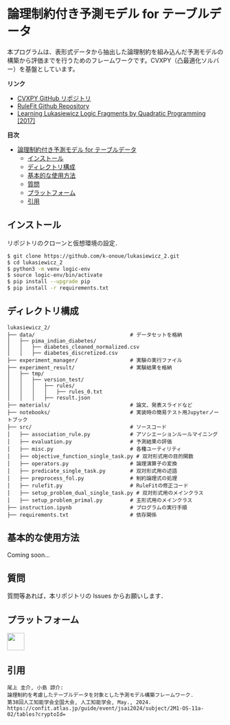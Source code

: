 # 論理制約付き予測モデル for テーブルデータ

本プログラムは、表形式データから抽出した論理制約を組み込んだ予測モデルの構築から評価までを行うためのフレームワークです。CVXPY（凸最適化ソルバー）を基盤としています。

__リンク__

- [CVXPY GitHub リポジトリ](https://github.com/cvxpy/cvxpy)
- [RuleFit Github Repository](https://github.com/christophM/rulefit)
- [Learning Lukasiewicz Logic Fragments by Quadratic Programming [2017]](http://ecmlpkdd2017.ijs.si/papers/paperID223.pdf)

__目次__
- [論理制約付き予測モデル for テーブルデータ](#論理制約付き予測モデル-for-テーブルデータ)
  - [インストール](#インストール)
  - [ディレクトリ構成](#ディレクトリ構成)
  - [基本的な使用方法](#基本的な使用方法)
  - [質問](#質問)
  - [プラットフォーム](#プラットフォーム)
  - [引用](#引用)


## インストール

リポジトリのクローンと仮想環境の設定．

```sh
$ git clone https://github.com/k-onoue/lukasiewicz_2.git
$ cd lukasiewicz_2
$ python3 -m venv logic-env
$ source logic-env/bin/activate
$ pip install --upgrade pip
$ pip install -r requirements.txt
```


## ディレクトリ構成

```
lukasiewicz_2/
├── data/                               # データセットを格納
│   ├── pima_indian_diabetes/
│   │   ├── diabetes_cleaned_normalized.csv
│   │   ├── diabetes_discretized.csv
├── experiment_manager/                 # 実験の実行ファイル
├── experiment_result/                  # 実験結果を格納
│   ├── tmp/
│   │   ├── version_test/
│   │   │   ├── rules/
│   │   │   │   ├── rules_0.txt
│   │   │   ├── result.json
├── materials/                          # 論文、発表スライドなど
├── notebooks/                          # 実装時の簡易テスト用Jupyterノートブック
├── src/                                # ソースコード
│   ├── association_rule.py             # アソシエーションルールマイニング
│   ├── evaluation.py                   # 予測結果の評価
│   ├── misc.py                         # 各種ユーティリティ
│   ├── objective_function_single_task.py # 双対形式用の目的関数
│   ├── operators.py                    # 論理演算子の変換
│   ├── predicate_single_task.py        # 双対形式用の述語
│   ├── preprocess_fol.py               # 制約論理式の処理
│   ├── rulefit.py                      # RuleFitの修正コード
│   ├── setup_problem_dual_single_task.py # 双対形式用のメインクラス
│   ├── setup_problem_primal.py         # 主形式用のメインクラス
├── instruction.ipynb                   # プログラムの実行手順
├── requirements.txt                    # 依存関係
```




## 基本的な使用方法

Coming soon...

## 質問

質問等あれば，本リポジトリの Issues からお願いします．

## プラットフォーム

<img src="https://upload.wikimedia.org/wikipedia/commons/3/35/Tux.svg" height=40px>

## 引用

```
尾上 圭介, 小島 諒介:
論理制約を考慮したテーブルデータを対象とした予測モデル構築フレームワーク.
第38回人工知能学会全国大会, 人工知能学会, May., 2024.
https://confit.atlas.jp/guide/event/jsai2024/subject/2M1-OS-11a-02/tables?cryptoId=
```